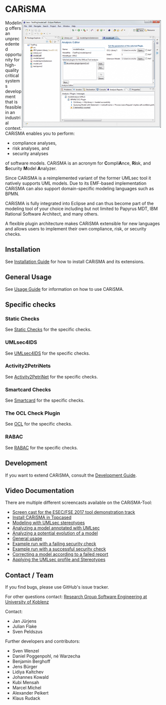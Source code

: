 # CARiSMA

<img align="right" width="450" height="347" src="documentation/images/carisma-home.png">

Modeling offers an unprecedented opportunity for high-quality critical systems development that is feasible in an industrial context. CARiSMA enables you to perform:

* compliance analyses,
* risk analyses, and
* security analyses

of software models. CARiSMA is an acronym for **C**ompli**A**nce, **Ri**sk, and **S**ecurity **M**odel **A**nalyzer.

Since CARiSMA is a reimplemented variant of the former UMLsec tool it natively supports UML models. Due to its EMF-based implementation CARiSMA can also support domain-specific modeling languages such as BPMN.

CARiSMA is fully integrated into Eclipse and can thus become part of the modeling tool of your choice including but not limited to Papyrus MDT, IBM Rational Software Architect, and many others.

A flexible plugin architecture makes CARiSMA extensible for new languages and allows users to implement their own compliance, risk, or security checks.

## Installation
See [Installation Guide](documentation/installation.md) for how to install CARiSMA and its extensions.

## General Usage
See [Usage Guide](documentation/usage.md) for information on how to use CARiSMA.


## Specific checks
### Static Checks
See [Static Checks](examples/static-check-examples/README.md) for the specific checks.
### UMLsec4IDS
See [UMLsec4IDS](examples/umlsec4ids/README.md) for the specific checks. 
### Activity2PetriNets
See [Activity2PetriNet](examples/activity2pertinet/README.md) for the specific checks. 
### Smartcard Checks
See [Smartcard](examples/smartcard-check-examples/README.md) for the specific checks. 
### The OCL Check Plugin
See [OCL](examples/ocl-check-examples/README.md) for the specific checks. 
### RABAC
See [RABAC](examples/rabac/README.md) for the specific checks. 


## Development
If you want to extend CARiSMA, consult the [Development Guide](documentation/development.md).

## Video Documentation
There are multiple different screencasts available on the CARiSMA-Tool: 
* [Screen cast for the ESEC/FSE 2017 tool demonstration track](https://www.youtube.com/watch?v=b5zeHig3ARw)
* [Install CARiSMA in Topcased](https://rgse.uni-koblenz.de/carisma/videos/Install_Carisma_to_Topcased.avi)
* [Modeling with UMLsec stereotypes](https://rgse.uni-koblenz.de/carisma/videos/SecureChangeReview2012-DemoScript_Step1.avi)
* [Analyzing a model annotated with UMLsec](https://rgse.uni-koblenz.de/carisma/videos/SecureChangeReview2012-DemoScript_Step2.avi)
* [Analyzing a potential evolution of a model](https://rgse.uni-koblenz.de/carisma/videos/SecureChangeReview2012-DemoScript_Step3.avi)
* [General usage](https://rgse.uni-koblenz.de/carisma/videos/dummy_check.avi)
* [Example run with a failing security check](https://rgse.uni-koblenz.de/carisma/videos/check_fails.avi)
* [Example run with a successful security check](https://rgse.uni-koblenz.de/carisma/videos/check_ok.avi)
* [Correcting a model according to a failed report](https://rgse.uni-koblenz.de/carisma/videos/correcting_model_wrt_to_report.mp4)
* [Applying the UMLsec profile and Stereotypes](https://rgse.uni-koblenz.de/carisma/videos/apply_profile_and_stereotypes.mp4)

## Contact / Team

If you find bugs, please use GitHub's issue tracker.

For other questions contact: [Research Group Software Engineering at University of Koblenz](https://www.uni-koblenz.de/de/informatik/ist/juerjens)

Contact:
* Jan Jürjens
* Julian Flake
* Sven Peldszus

Further developers and contributors:
* Sven Wenzel
* Daniel Poggenpohl, né Warzecha
* Benjamin Berghoff
* Jens Bürger
* Lidiya Kaltchev
* Johannes Kowald
* Kubi Mensah
* Marcel Michel
* Alexander Peikert
* Klaus Rudack


